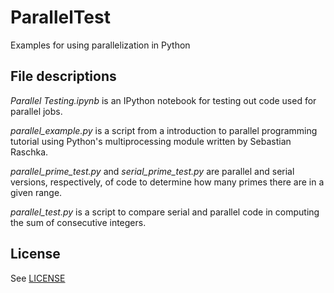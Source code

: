 # ParallelTest
Examples for using parallelization in Python

## File descriptions
*Parallel Testing.ipynb* is an IPython notebook for testing out code used for 
parallel jobs.

*parallel_example.py* is a script from a introduction to parallel programming 
tutorial using Python's multiprocessing module written by Sebastian Raschka.

*parallel_prime_test.py* and *serial_prime_test.py* are parallel and serial 
versions, respectively, of code to determine how many primes there are in a 
given range.

*parallel_test.py* is a script to compare serial and parallel code in computing 
the sum of consecutive integers. 

## License
See [LICENSE](LICENSE)

